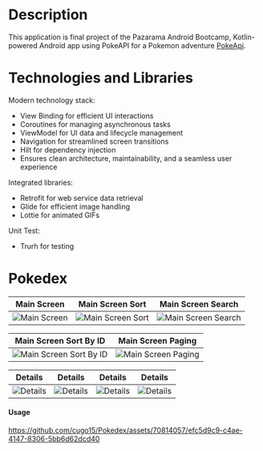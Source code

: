# Description
This application is final project of the Pazarama Android Bootcamp, Kotlin-powered Android app using PokeAPI for a Pokemon adventure [PokeApi](https://pokeapi.co).
# Technologies and Libraries
Modern technology stack:
- View Binding for efficient UI interactions
- Coroutines for managing asynchronous tasks
- ViewModel for UI data and lifecycle management
- Navigation for streamlined screen transitions
- Hilt for dependency injection
- Ensures clean architecture, maintainability, and a seamless user experience

Integrated libraries:
- Retrofit for web service data retrieval
- Glide for efficient image handling
- Lottie for animated GIFs

Unit Test:
- Trurh for testing

# Pokedex
| Main Screen | Main Screen Sort | Main Screen Search|
| ----------- | ---------------- |------------------ | 
| ![Main Screen](https://github.com/cugo15/Pokedex/assets/70814057/81d22033-3c6a-4f3d-a047-bd98f04fbecb) | ![Main Screen Sort](https://github.com/cugo15/Pokedex/assets/70814057/f261bca4-a4ca-4c3a-a986-cae549e51c6b) | ![Main Screen Search](https://github.com/cugo15/Pokedex/assets/70814057/794c8c54-1ec6-4df3-a500-04bc64b5c0a9)

| Main Screen Sort By ID | Main Screen Paging |
| -----------------------| -------------------|
| ![Main Screen Sort By ID ](https://github.com/cugo15/Pokedex/assets/70814057/86f29379-7b11-4490-961f-ae8e9bab49df) | ![Main Screen Paging](https://github.com/cugo15/Pokedex/assets/70814057/887a53c9-8454-4efd-b97d-1c8884550c1f) 

| Details | Details | Details| Details|
| ----------- | ---------------- |------------------ | ------------------| 
| ![Details](https://github.com/cugo15/Pokedex/assets/70814057/767d4010-0407-470d-a04e-8b1f6fa9d53d) | ![Details](https://github.com/cugo15/Pokedex/assets/70814057/5d442a8a-4f0f-40e8-9c62-f4ed1cfcd8e3) | ![Details](https://github.com/cugo15/Pokedex/assets/70814057/62af5783-8492-4234-a4c7-62b4ba53fb30)| ![Details](https://github.com/cugo15/Pokedex/assets/70814057/1f02b853-fcfb-420d-b873-d1ef87d17b11) 

#### Usage
https://github.com/cugo15/Pokedex/assets/70814057/efc5d9c9-c4ae-4147-8306-5bb6d62dcd40
